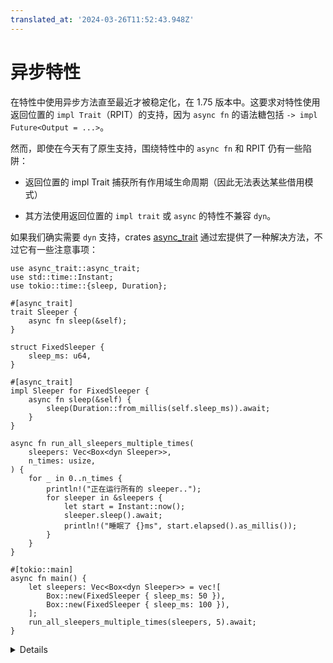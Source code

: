 ```yaml
---
translated_at: '2024-03-26T11:52:43.948Z'
---
```


# 异步特性

在特性中使用异步方法直至最近才被稳定化，在 1.75 版本中。这要求对特性使用返回位置的 `impl Trait`（RPIT）的支持，因为 `async fn` 的语法糖包括 `-> impl Future<Output = ...>`。

然而，即使在今天有了原生支持，围绕特性中的 `async fn` 和 RPIT 仍有一些陷阱：

- 返回位置的 impl Trait 捕获所有作用域生命周期（因此无法表达某些借用模式）
  
- 其方法使用返回位置的 `impl trait` 或 `async` 的特性不兼容 `dyn`。

如果我们确实需要 `dyn` 支持，crates [async_trait](https://docs.rs/async-trait/latest/async_trait/) 通过宏提供了一种解决方法，不过它有一些注意事项：

```rust,editable,compile_fail
use async_trait::async_trait;
use std::time::Instant;
use tokio::time::{sleep, Duration};

#[async_trait]
trait Sleeper {
    async fn sleep(&self);
}

struct FixedSleeper {
    sleep_ms: u64,
}

#[async_trait]
impl Sleeper for FixedSleeper {
    async fn sleep(&self) {
        sleep(Duration::from_millis(self.sleep_ms)).await;
    }
}

async fn run_all_sleepers_multiple_times(
    sleepers: Vec<Box<dyn Sleeper>>,
    n_times: usize,
) {
    for _ in 0..n_times {
        println!("正在运行所有的 sleeper..");
        for sleeper in &sleepers {
            let start = Instant::now();
            sleeper.sleep().await;
            println!("睡眠了 {}ms", start.elapsed().as_millis());
        }
    }
}

#[tokio::main]
async fn main() {
    let sleepers: Vec<Box<dyn Sleeper>> = vec![
        Box::new(FixedSleeper { sleep_ms: 50 }),
        Box::new(FixedSleeper { sleep_ms: 100 }),
    ];
    run_all_sleepers_multiple_times(sleepers, 5).await;
}
```

<details>

- `async_trait` 易于使用，但请注意，它使用堆分配来实现这一点。这种堆分配有性能开销。

- `async trait` 的语言支持挑战深入到 Rust 的深处，可能不值得深入描述。如果您有兴趣深入了解，Niko Matsakis 在 [这篇帖子](https://smallcultfollowing.com/babysteps/blog/2019/10/26/async-fn-in-traits-are-hard/) 中解释得很好。


- 尝试创建一个新的 sleeper 结构体，让它随机休眠一段时间，并将其添加到 Vec 中。

</details>
